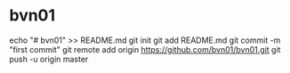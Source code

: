 # bvn01
echo "# bvn01" >> README.md
git init
git add README.md
git commit -m "first commit"
git remote add origin https://github.com/bvn01/bvn01.git
git push -u origin master
